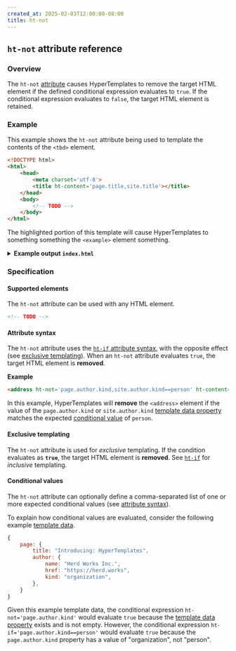 ```yaml
---
created_at: 2025-02-03T12:00:00-08:00
title: ht-not
---
```


## `ht-not` attribute reference

<auto-toc selectors='h3,h4,h5,h6'></auto-toc>

### Overview

The `ht-not` [attribute] causes HyperTemplates to remove the target HTML element if the defined conditional expression evaluates to `true`.
If the conditional expression evaluates to `false`, the target HTML element is retained.

### Example

This example shows the `ht-not` attribute being used to template the contents of the `<tbd>` element.

<code-snippet ht-element filename='layout.html' highlight='8-10' with-line-numbers>

```html
<!DOCTYPE html>
<html>
    <head>
        <meta charset='utf-8'>
        <title ht-content='page.title,site.title'></title>
    </head>
    <body>
        <!-- TODO -->
    </body>
</html>
```

</code-snippet>

The highlighted portion of this template will cause HyperTemplates to something something the `<example>` element something.

<details><summary><strong>Example output <code>index.html</code></strong></summary>

Let's see what happens when we process this template with the following [template data].

```javascript
{}
```

The `<example>` element will be removed because the example template data did not contain a `page.title` property.

```html
<!DOCTYPE html>
<html>
    <head>
        <meta charset='utf-8'>
        <title ht-content='page.title,site.title'></title>
    </head>
    <body>
        <!-- TODO -->
    </body>
</html>
```

</details>

### Specification

#### Supported elements

The `ht-not` attribute can be used with any HTML element.

```html
<!-- TODO -->
```

#### Attribute syntax

The `ht-not` attribute uses the [`ht-if` attribute syntax], with the opposite effect (see [exclusive templating]).
When an `ht-not` attribute evaluates `true`, the target HTML element is **removed**.

**Example**

```html
<address ht-not='page.author.kind,site.author.kind==person' ht-content='page.author.address'></address>
```

In this example, HyperTemplates will **remove** the `<address>` element if the value of the `page.author.kind` or `site.author.kind` [template data property] matches the expected [conditional value] of `person`.

#### Exclusive templating

The `ht-not` attribute is used for _exclusive_ templating.
If the condition evaluates as **`true`**, the target HTML element is **removed**.
See [`ht-if`] for _inclusive_ templating.

#### Conditional values

The `ht-not` attribute can optionally define a comma-separated list of one or more expected conditional values (see [attribute syntax]).

To explain how conditional values are evaluated, consider the following example [template data]. 

```javascript
{
    page: {
        title: "Introducing: HyperTemplates",
        author: {
            name: "Herd Works Inc.",
            href: "https://herd.works",
            kind: "organization",
        },
    }
}
```

Given this example template data, the conditional expression `ht-not='page.author.kind'` would evaluate `true` because the [template data property] exists and is not empty.
However, the conditional expression `ht-if='page.author.kind==person'` would evaluate `true` because the `page.author.kind` property has a value of "organization", not "person".

<!-- Links -->
[attribute]: https://developer.mozilla.org/en-US/docs/Web/HTML/Attributes
[template data]: /docs/reference/core/data/
[template data property]: /docs/reference/core/data/#template-data-property
[template data properties]: /docs/reference/core/data/#template-data-property
[attribute syntax]: #attribute-syntax
[conditional value]: #conditional-values
[`ht-if`]: /docs/reference/core/attributes/ht-if/
[`ht-if` attribute syntax]: /docs/reference/core/attributes/ht-if/#attribute-syntax
[exclusive templating]: #exclusive-templating